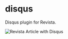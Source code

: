 # disqus
Disqus plugin for Revista.

![Revista](http://jrbyers.eu/revista_disqus.png)
Article with Disqus
